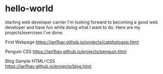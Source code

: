 # hello-world
starting web developer carrier
I'm looking forward to becoming a good web developer and have fun while doing what I want to do.
Here are my projects/exercises I've done.

First Webpage
https://jan1hav.github.io/projects/catphotoapp.html

Penguin CSS
https://jan1hav.github.io/projects/penguin.html

Blog Sample HTML+CSS        
https://jan1hav.github.io/projects/blog.html
